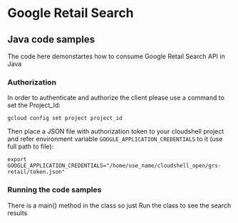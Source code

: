 # Google Retail Search
## Java code samples
The code here demonstartes how to consume Google Retail Search API in Java

### Authorization
In order to authenticate and authorize the client please use a command to set the Project_Id:

```
gcloud config set project project_id
```
Then  place a JSON file with authorization token to your cloudshell project and refer environment variable `GOOGLE_APPLICATION_CREDENTIALS` to it (use full path to file):

```
export GOOGLE_APPLICATION_CREDENTIALS="/home/use_name/cloudshell_open/grs-retail/token.json"
```
### Running the code samples
There is a main() method in the class so just Run the class to see the search results
